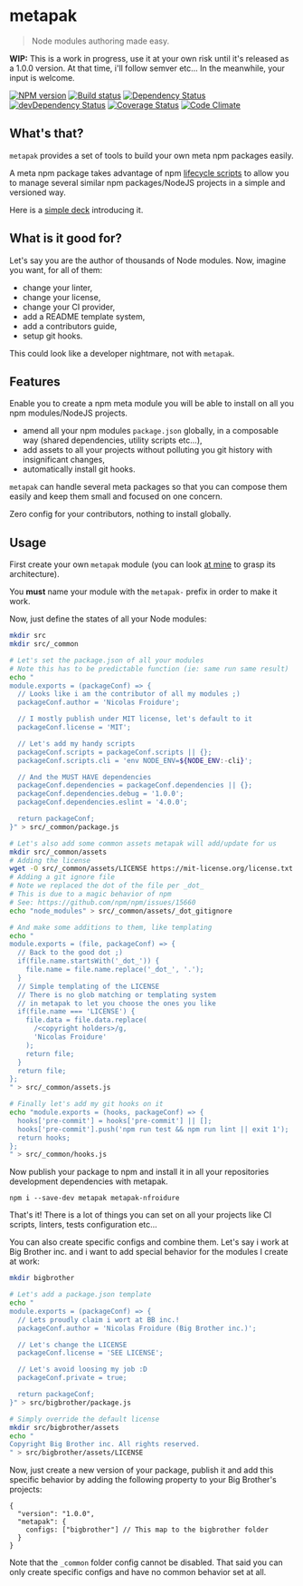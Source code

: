 # metapak
> Node modules authoring made easy.

**WIP:** This is a work in progress, use it at your own risk
 until it's released as a 1.0.0 version. At that time, i'll
 follow semver etc... In the meanwhile, your input is welcome.

 [![NPM version](https://badge.fury.io/js/metapak.svg)](https://npmjs.org/package/metapak)
[![Build status](https://secure.travis-ci.org/nfroidure/metapak.svg)](https://travis-ci.org/nfroidure/metapak)
[![Dependency Status](https://david-dm.org/nfroidure/metapak.svg)](https://david-dm.org/nfroidure/metapak)
[![devDependency Status](https://david-dm.org/nfroidure/metapak/dev-status.svg)](https://david-dm.org/nfroidure/metapak#info=devDependencies)
[![Coverage Status](https://coveralls.io/repos/nfroidure/metapak/badge.svg?branch=master)](https://coveralls.io/r/nfroidure/metapak?branch=master)
[![Code Climate](https://codeclimate.com/github/nfroidure/metapak.svg)](https://codeclimate.com/github/nfroidure/metapak)

## What's that?

`metapak` provides a set of tools to build your own meta npm packages easily.

A meta npm package takes advantage of npm
 [lifecycle scripts](https://docs.npmjs.com/misc/scripts)
 to allow you to manage several similar npm packages/NodeJS
 projects in a simple and versioned way.

Here is a [simple deck](https://slides.com/nfroidure/meta-npm-packages/live#/)
 introducing it.

## What is it good for?

Let's say you are the author of thousands of Node modules.
Now, imagine you want, for all of them:
- change your linter,
- change your license,
- change your CI provider,
- add a README template system,
- add a contributors guide,
- setup git hooks.

This could look like a developer nightmare, not with `metapak`.

## Features

Enable you to create a npm meta module you will be able to install
 on all you npm modules/NodeJS projects.
- amend all your npm modules `package.json` globally, in
 a composable way (shared dependencies, utility scripts etc...),
- add assets to all your projects without polluting you git
 history with insignificant changes,
- automatically install git hooks.

`metapak` can handle several meta packages so that you can compose
 them easily and keep them small and focused on one concern.

Zero config for your contributors, nothing to install globally.

## Usage

First create your own `metapak` module (you can look
 [at mine](https://github.com/nfroidure/metapak-nfroidure) to grasp its
 architecture).

You **must** name your module with the `metapak-` prefix in order to make
 it work.

Now, just define the states of all your Node modules:
```sh
mkdir src
mkdir src/_common

# Let's set the package.json of all your modules
# Note this has to be predictable function (ie: same run same result)
echo "
module.exports = (packageConf) => {
  // Looks like i am the contributor of all my modules ;)
  packageConf.author = 'Nicolas Froidure';

  // I mostly publish under MIT license, let's default to it
  packageConf.license = 'MIT';

  // Let's add my handy scripts
  packageConf.scripts = packageConf.scripts || {};
  packageConf.scripts.cli = 'env NODE_ENV=${NODE_ENV:-cli}';

  // And the MUST HAVE dependencies
  packageConf.dependencies = packageConf.dependencies || {};
  packageConf.dependencies.debug = '1.0.0';
  packageConf.dependencies.eslint = '4.0.0';

  return packageConf;
}" > src/_common/package.js

# Let's also add some common assets metapak will add/update for us
mkdir src/_common/assets
# Adding the license
wget -O src/_common/assets/LICENSE https://mit-license.org/license.txt
# Adding a git ignore file
# Note we replaced the dot of the file per _dot_
# This is due to a magic behavior of npm
# See: https://github.com/npm/npm/issues/15660
echo "node_modules" > src/_common/assets/_dot_gitignore

# And make some additions to them, like templating
echo "
module.exports = (file, packageConf) => {
  // Back to the good dot ;)
  if(file.name.startsWith('_dot_')) {
    file.name = file.name.replace('_dot_', '.');
  }
  // Simple templating of the LICENSE
  // There is no glob matching or templating system
  // in metapak to let you choose the ones you like
  if(file.name === 'LICENSE') {
    file.data = file.data.replace(
      /<copyright holders>/g,
      'Nicolas Froidure'
    );
    return file;
  }
  return file;
};
" > src/_common/assets.js

# Finally let's add my git hooks on it
echo "module.exports = (hooks, packageConf) => {
  hooks['pre-commit'] = hooks['pre-commit'] || [];
  hooks['pre-commit'].push('npm run test && npm run lint || exit 1');
  return hooks;
};
" > src/_common/hooks.js
```

Now publish your package to npm and install it in all
 your repositories development dependencies with metapak.

```
npm i --save-dev metapak metapak-nfroidure
```

That's it! There is a lot of things you can set on all your projects like
 CI scripts, linters, tests configuration etc...

You can also create specific configs and combine them. Let's say i work at
 Big Brother inc. and i want to add special behavior for the modules I create
 at work:

```sh
mkdir bigbrother

# Let's add a package.json template
echo "
module.exports = (packageConf) => {
  // Lets proudly claim i wort at BB inc.!
  packageConf.author = 'Nicolas Froidure (Big Brother inc.)';

  // Let's change the LICENSE
  packageConf.license = 'SEE LICENSE';

  // Let's avoid loosing my job :D
  packageConf.private = true;

  return packageConf;
}" > src/bigbrother/package.js

# Simply override the default license
mkdir src/bigbrother/assets
echo "
Copyright Big Brother inc. All rights reserved.
" > src/bigbrother/assets/LICENSE
```

Now, just create a new version of your package, publish it and add
 this specific behavior by adding the following property to your
 Big Brother's projects:
```
{
  "version": "1.0.0",
  "metapak": {
    configs: ["bigbrother"] // This map to the bigbrother folder
  }
}
```

Note that the `_common` folder config cannot be disabled. That said you can
  only create specific configs and have no common behavior set at all.
